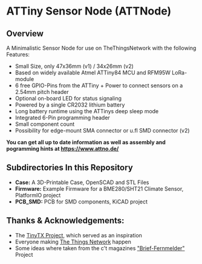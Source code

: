 # ATTiny Sensor Node  (ATTNode)

## Overview

A Minimalistic Sensor Node for use on TheThingsNetwork with the following Features:

  * Small Size, only 47x36mm (v1) / 34x26mm (v2)
  * Based on widely available Atmel ATTiny84 MCU and RFM95W LoRa-module
  * 6 free GPIO-Pins from the ATTiny + Power to connect sensors on a 2.54mm pitch header
  * Optional on-board LED for status signaling
  * Powered by a single CR2032 lithium battery
  * Long battery runtime using the ATTinys deep sleep mode
  * Integrated 6-Pin programming header
  * Small component count
  * Possibility for edge-mount SMA connector or u.fl SMD connector (v2)

**You can get all up to date information as well as assembly and pogramming hints at https://www.attno.de/**

## Subdirectories In this Repository

* **Case:** A 3D-Printable Case, OpenSCAD and STL Files
* **Firmware:** Example Firmware for a BME280/SHT21 Climate Sensor, PlatformIO project
* **PCB_SMD:** PCB for SMD components, KiCAD project

## Thanks & Acknowledgements:

* The [TinyTX Project](https://nathan.chantrell.net/tinytx-wireless-sensor/), which served as an inspiration
* Everyone making [The Things Network](https://www.thethingsnetwork.org/) happen
* Some ideas where taken from the c't magazines ["Brief-Fernmelder"](http://ct.de/wyjb) Project

